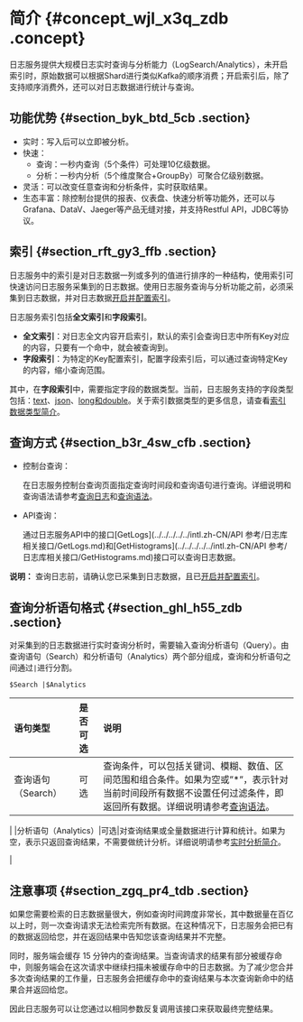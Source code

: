 # 简介 {#concept_wjl_x3q_zdb .concept}

日志服务提供大规模日志实时查询与分析能力（LogSearch/Analytics），未开启索引时，原始数据可以根据Shard进行类似Kafka的顺序消费；开启索引后，除了支持顺序消费外，还可以对日志数据进行统计与查询。

## 功能优势 {#section_byk_btd_5cb .section}

-   实时：写入后可以立即被分析。
-   快速：
    -   查询：一秒内查询（5个条件）可处理10亿级数据。
    -   分析：一秒内分析（5个维度聚合+GroupBy）可聚合亿级别数据。
-   灵活：可以改变任意查询和分析条件，实时获取结果。
-   生态丰富：除控制台提供的报表、仪表盘、快速分析等功能外，还可以与Grafana、DataV、Jaeger等产品无缝对接，并支持Restful API，JDBC等协议。

## 索引 {#section_rft_gy3_ffb .section}

日志服务中的索引是对日志数据一列或多列的值进行排序的一种结构，使用索引可快速访问日志服务采集到的日志数据。使用日志服务查询与分析功能之前，必须采集到日志数据，并对日志数据[开启并配置索引](intl.zh-CN/用户指南/查询与分析/开启并配置索引.md)。

日志服务索引包括**全文索引**和**字段索引**。

-   **全文索引**：对日志全文内容开启索引，默认的索引会查询日志中所有Key对应的内容，只要有一个命中，就会被查询到。
-   **字段索引**：为特定的Key配置索引，配置字段索引后，可以通过查询特定Key的内容，缩小查询范围。

其中，在**字段索引**中，需要指定字段的数据类型。当前，日志服务支持的字段类型包括：[text](intl.zh-CN/用户指南/查询与分析/索引数据类型/文本类型.md)、[json](intl.zh-CN/用户指南/查询与分析/索引数据类型/JSON类型.md)、[long和double](intl.zh-CN/用户指南/查询与分析/索引数据类型/数值类型.md)。关于索引数据类型的更多信息，请查看[索引数据类型简介](intl.zh-CN/用户指南/查询与分析/索引数据类型/简介.md)。

## 查询方式 {#section_b3r_4sw_cfb .section}

-   控制台查询：

    在日志服务控制台查询页面指定查询时间段和查询语句进行查询。详细说明和查询语法请参考[查询日志](intl.zh-CN/用户指南/查询与分析/查询日志.md)和[查询语法](intl.zh-CN/用户指南/查询与分析/查询语法与功能/查询语法.md)。

-   API查询：

    通过日志服务API中的接口[GetLogs](../../../../../intl.zh-CN/API 参考/日志库相关接口/GetLogs.md)和[GetHistograms](../../../../../intl.zh-CN/API 参考/日志库相关接口/GetHistograms.md)接口可以查询日志数据。


**说明：** 查询日志前，请确认您已采集到日志数据，且已[开启并配置索引](intl.zh-CN/用户指南/查询与分析/开启并配置索引.md)。

## 查询分析语句格式 {#section_ghl_h55_zdb .section}

对采集到的日志数据进行实时查询分析时，需要输入查询分析语句（Query）。由查询语句（Search）和分析语句（Analytics）两个部分组成，查询和分析语句之间通过`|`进行分割。

```
$Search |$Analytics
```

|语句类型|是否可选|说明|
|:---|:---|:-|
|查询语句（Search）|可选|查询条件，可以包括关键词、模糊、数值、区间范围和组合条件。如果为空或”\*”，表示针对当前时间段所有数据不设置任何过滤条件，即返回所有数据。详细说明请参考[查询语法](intl.zh-CN/用户指南/查询与分析/查询语法与功能/查询语法.md)。

|
|分析语句（Analytics）|可选|对查询结果或全量数据进行计算和统计。如果为空，表示只返回查询结果，不需要做统计分析。详细说明请参考[实时分析简介](intl.zh-CN/用户指南/查询与分析/实时分析简介.md)。

|

## 注意事项 {#section_zgq_pr4_tdb .section}

如果您需要检索的日志数据量很大，例如查询时间跨度非常长，其中数据量在百亿以上时，则一次查询请求无法检索完所有数据。在这种情况下，日志服务会把已有的数据返回给您，并在返回结果中告知您该查询结果并不完整。

同时，服务端会缓存 15 分钟内的查询结果。当查询请求的结果有部分被缓存命中，则服务端会在这次请求中继续扫描未被缓存命中的日志数据。为了减少您合并多次查询结果的工作量，日志服务会把缓存命中的查询结果与本次查询新命中的结果合并返回给您。

因此日志服务可以让您通过以相同参数反复调用该接口来获取最终完整结果。

